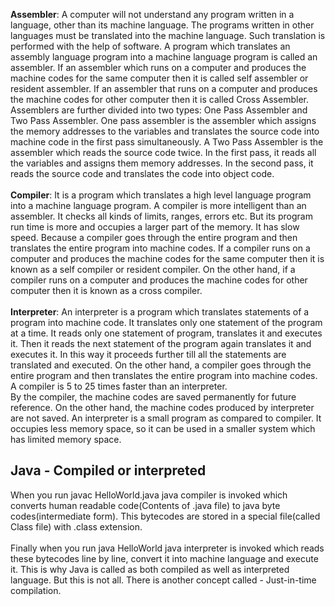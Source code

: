 

**Assembler**: A computer will not understand any program written in a language, other than its machine language. The programs written in other languages must be translated into the machine language. Such translation is performed with the help of software. A program which translates an assembly language program into a machine language program is called an assembler. If an assembler which runs on a computer and produces the machine codes for the same computer then it is called self assembler or resident assembler. If an assembler that runs on a computer and produces the machine codes for other computer then it is called Cross Assembler.<br>
Assemblers are further divided into two types: One Pass Assembler and Two Pass Assembler. One pass assembler is the assembler which assigns the memory addresses to the variables and translates the source code into machine code in the first pass simultaneously. A Two Pass Assembler is the assembler which reads the source code twice. In the first pass, it reads all the variables and assigns them memory addresses. In the second pass, it reads the source code and translates the code into object code.<br><br>
**Compiler**: It is a program which translates a high level language program into a machine language program. A compiler is more intelligent than an assembler. It checks all kinds of limits, ranges, errors etc. But its program run time is more and occupies a larger part of the memory. It has slow speed. Because a compiler goes through the entire program and then translates the entire program into machine codes. If a compiler runs on a computer and produces the machine codes for the same computer then it is known as a self compiler or resident compiler. On the other hand, if a compiler runs on a computer and produces the machine codes for other computer then it is known as a cross compiler.<br><br>
**Interpreter**: An interpreter is a program which translates statements of a program into machine code. It translates only one statement of the program at a time. It reads only one statement of program, translates it and executes it. Then it reads the next statement of the program again translates it and executes it. In this way it proceeds further till all the statements are translated and executed. On the other hand, a compiler goes through the entire program and then translates the entire program into machine codes. A compiler is 5 to 25 times faster than an interpreter.<br>
By the compiler, the machine codes are saved permanently for future reference. On the other hand, the machine codes produced by interpreter are not saved. An interpreter is a small program as compared to compiler. It occupies less memory space, so it can be used in a smaller system which has limited memory space.


Java - Compiled or interpreted
---

When you run javac HelloWorld.java java compiler is invoked which converts human readable code(Contents of .java file) to java byte codes(intermediate form). This bytecodes are stored in a special file(called Class file) with .class extension.<br><br>
Finally when you run java HelloWorld java interpreter is invoked which reads these bytecodes line by line, convert it into machine language and execute it.
This is why Java is called as both compiled as well as interpreted language. But this is not all. There is another concept called - Just-in-time compilation.
